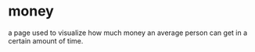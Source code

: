 # money
a page used to visualize how much money an average person can get in a certain amount of time.
